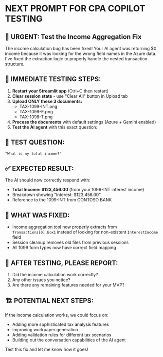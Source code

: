 # NEXT PROMPT FOR CPA COPILOT TESTING

## 🎯 **URGENT: Test the Income Aggregation Fix**

The income calculation bug has been fixed! Your AI agent was returning $0 income because it was looking for the wrong field names in the Azure data. I've fixed the extraction logic to properly handle the nested transaction structure.

## 🚀 **IMMEDIATE TESTING STEPS:**

1. **Restart your Streamlit app** (Ctrl+C then restart)
2. **Clear session state** - use "Clear All" button in Upload tab
3. **Upload ONLY these 3 documents:**
   - TAX-1099-INT.png 
   - TAX-1098-E.png
   - TAX-1098-T.png
4. **Process the documents** with default settings (Azure + Gemini enabled)
5. **Test the AI agent** with this exact question: 

## 💬 **TEST QUESTION:**
```
"What is my total income?"
```

## ✅ **EXPECTED RESULT:**
The AI should now correctly respond with:
- **Total Income: $123,456.00** (from your 1099-INT interest income)
- Breakdown showing "Interest: $123,456.00"
- Reference to the 1099-INT from CONTOSO BANK

## 🔧 **WHAT WAS FIXED:**
- Income aggregation tool now properly extracts from `Transactions[0].Box1` instead of looking for non-existent `InterestIncome` field
- Session cleanup removes old files from previous sessions
- All 1099 form types now have correct field mapping

## 📝 **AFTER TESTING, PLEASE REPORT:**
1. Did the income calculation work correctly?
2. Any other issues you notice?
3. Are there any remaining features needed for your MVP?

## 🏗️ **POTENTIAL NEXT STEPS:**
If the income calculation works, we could focus on:
- Adding more sophisticated tax analysis features
- Improving workpaper generation
- Adding validation rules for different tax scenarios
- Building out the conversation capabilities of the AI agent

Test this fix and let me know how it goes!
